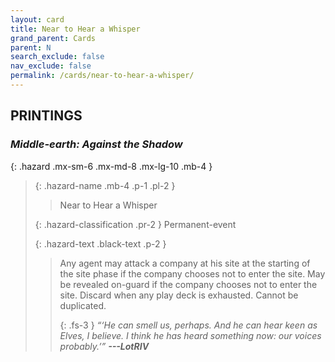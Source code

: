 ```yaml
---
layout: card
title: Near to Hear a Whisper
grand_parent: Cards
parent: N
search_exclude: false
nav_exclude: false
permalink: /cards/near-to-hear-a-whisper/
---
```


## PRINTINGS


### _Middle-earth: Against the Shadow_

{: .hazard .mx-sm-6 .mx-md-8 .mx-lg-10 .mb-4 }
> {: .hazard-name .mb-4 .p-1 .pl-2 }
> > <div class="hazard-mp"></div>
> > <div class="card-name">Near to Hear a Whisper</div>
>
> {: .hazard-classification .pr-2 }
> Permanent-event
>
> {: .hazard-text .black-text .p-2 }
> > Any agent may attack a company at his site at the starting of the site phase if the company chooses not to enter the site. May be revealed on-guard if the company chooses not to enter the site. Discard when any play deck is exhausted. Cannot be duplicated.   
> > 
> > {: .fs-3 } 
> > _“‘He can smell us, perhaps. And he can hear keen as Elves, I believe. I think he has heard something now: our voices probably.’”_ ***---&#65279;LotRIV*** 
>
